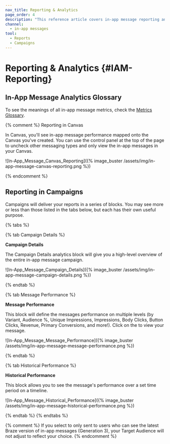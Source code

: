 ```yaml
---
nav_title: Reporting & Analytics
page_order: 4
description: "This reference article covers in-app message reporting and analytics including campaign details, message performance, and historical performance."
channel:
  - in-app messages
tool:
  - Reports
  - Campaigns
---
```


# Reporting & Analytics {#IAM-Reporting}

## In-App Message Analytics Glossary

To see the meanings of all in-app message metrics, check the [Metrics Glossary][1].

{% comment %}
Reporting in Canvas

In Canvas, you'll see in-app message performance mapped onto the Canvas you've created. You can use the control panel at the top of the page to uncheck other messaging types and only view the in-app messages in your Canvas.

![In-App_Message_Canvas_Reporting]({% image_buster /assets/img/in-app-message-canvas-reporting.png %})

{% endcomment %}

## Reporting in Campaigns

Campaigns will deliver your reports in a series of blocks. You may see more or less than those listed in the tabs below, but each has their own useful purpose.

{% tabs %}

{% tab Campaign Details %}

__Campaign Details__

The Campaign Details analytics block will give you a high-level overview of the entire in-app message campaign.

![In-App_Message_Campaign_Details]({% image_buster /assets/img/in-app-message-campaign-details.png %})

{% endtab %}

{% tab Message Performance %}

__Message Performance__

This block will define the messages performance on multiple levels (by Variant, Audience %, Unique Impressions, Impressions, Body Clicks, Button Clicks, Revenue, Primary Conversions, and more!). Click on the <i class="fa fa-eye preview-icon"></i> to view your message.

![In-App_Message_Message_Performance]({% image_buster /assets/img/in-app-message-message-performance.png %})

{% endtab %}

{% tab Historical Performance %}

__Historical Performance__

This block allows you to see the message's performance over a set time period on a timeline.

![In-App_Message_Historical_Performance]({% image_buster /assets/img/in-app-message-historical-performance.png %})

{% endtab %}
{% endtabs %}

{% comment %}
If you select to only sent to users who can see the latest Braze version of in-app messages (Generation 3), your Target Audience will not adjust to reflect your choice.
{% endcomment %}

[1]: {{site.baseurl}}/user_guide/data_and_analytics/report_metrics/

